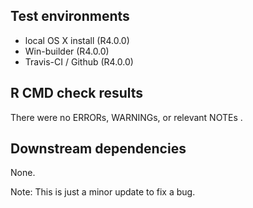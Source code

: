 ## Test environments
* local OS X install (R4.0.0)
* Win-builder (R4.0.0)
* Travis-CI / Github (R4.0.0)

## R CMD check results
There were no ERRORs, WARNINGs, or relevant NOTEs .

## Downstream dependencies
None.

Note: This is just a minor update to fix a bug.